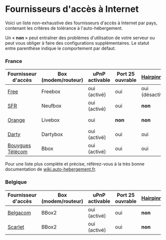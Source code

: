 # Fournisseurs d'accès à Internet

Voici un liste non-exhaustive des fournisseurs d'accès à Internet par pays, contenant les critères de tolérance à l'auto-hébergement.

Un « **non** » peut entraîner des problèmes d'utilisation de votre serveur ou peut vous obliger à faire des configurations supplémentaires. Le statut entre parenthèse indique le comportement par défaut.

### France

| Fournisseur d'accès | Box (modem/routeur) | uPnP activable | Port 25 ouvrable | [Hairpinning](http://en.wikipedia.org/wiki/Hairpinning) | Reverse DNS personnalisable | IP fixe |
| --- | --- | --- | --- | --- | --- | --- |
| [Free](http://free.fr) | Freebox | oui (activé) | oui | oui (désactivé) | oui | oui |
| [SFR](http://sfr.fr) | Neufbox | oui (activé) | oui | **non** | | oui et non |
| [Orange](http://orange.fr) | Livebox | oui | **non** | **non** | **non** | **non** (pro seulement) |
| [Darty](http://dartybox.fr) | Dartybox | oui (activé) | oui | oui | **non** | oui |
| [Bouygues Télécom](http://www.bouyguestelecom.fr) | Bbox | oui (activé) | oui | oui | **non** | oui |
Pour une liste plus complète et précise, référez-vous à la très bonne documentation de [wiki.auto-hebergement.fr](http://wiki.auto-hebergement.fr/fournisseurs/fai#d%C3%A9tail_des_fai).


### Belgique

| Fournisseur d'accès | Box (modem/routeur) | uPnP activable | Port 25 ouvrable | [Hairpinning](http://en.wikipedia.org/wiki/Hairpinning) | Reverse DNS personnalisable | IP fixe |
| --- | --- | --- | --- | --- | --- | --- |
| [Belgacom](http://belgacom.be) | BBox2 | oui (activé) | oui | **non** | **non** | **non** |
| [Scarlet](http://scarlet.be) | BBox2 | oui (activé) | oui | **non** | **non** | **non** |
